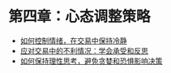 # 第四章：心态调整策略

  - [如何控制情绪，在交易中保持冷静](mentality/control-emotions.md)
  - [应对交易中的不利情况：学会承受和反思](mentality/learn-to-endure-and-reflect.md)
  - [如何保持理性思考，避免贪婪和恐惧影响决策](mentality/keep-thinking-rationally.md)